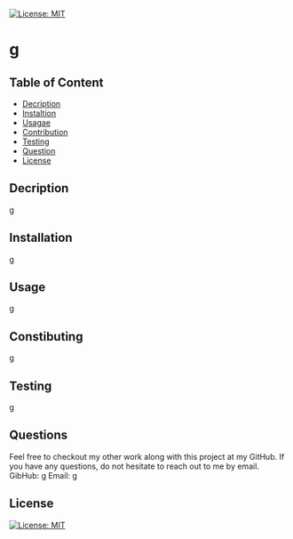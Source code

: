 
[![License: MIT](https://img.shields.io/badge/License-MIT-blueviolet.svg)](https://opensource.org/licenses/MIT)

# g

## Table of Content
- [Decription](#description)
- [Instaltion](#installation)
- [Usagae](#usage)
- [Contribution](#contributing)
- [Testing](#testing)
- [Question](#question)
- [License](#license)

## Decription
g

## Installation
g

## Usage
g

## Constibuting
g

## Testing
g

## Questions
Feel free to checkout my other work along with this project at my GitHub.
If you have any questions, do not hesitate to reach out to me by email. 
GibHub: g
Email: g

## License
[![License: MIT](https://img.shields.io/badge/License-MIT-blueviolet.svg)](https://opensource.org/licenses/MIT)
